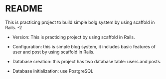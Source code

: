 # README
This is practicing project to build simple bolg system by using scaffold in Rails. -2

- Version: This is practicing project by using scaffold in Rails.

- Configuration: this is simple blog system, it includes basic features of user and post by using scaffold in Rails.

- Database creation: this project has two database table: users and posts.

- Database initialization: use PostgreSQL
